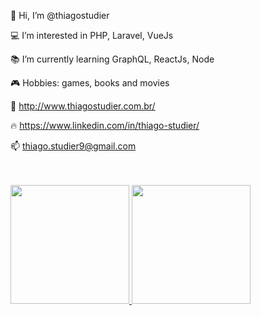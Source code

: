 👋 Hi, I’m @thiagostudier

💻 I’m interested in PHP, Laravel, VueJs

📚 I’m currently learning GraphQL, ReactJs, Node

🎮 Hobbies: games, books and movies

🚀 http://www.thiagostudier.com.br/

🔥 https://www.linkedin.com/in/thiago-studier/

📫 thiago.studier9@gmail.com

<br />
<br />

<div>
  <a href="https://github.com/thiagostudier">
    <img height="190em" src="https://github-readme-stats.vercel.app/api/top-langs/?username=thiagostudier&layout=compact&langs_count=16&theme=dracula"/>
    <img height="190em" src="https://github-readme-stats.vercel.app/api/top-langs/?username=thiagostudier&layout=compact&langs_count=7&theme=dracula"/>
  </a>
</div>

